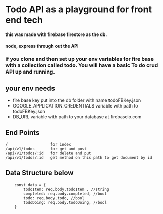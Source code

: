 # Todo API as a playground for front end tech

#### this was made with firebase firestore as the db. 
#### node, express through out the API

### if you clone and then set up your env variables for fire base with a collection called todo. You will have a basic To do crud API up and running.

## your env needs
* fire base key put into the db folder with name todoFBKey.json
* GOOGLE_APPLICATION_CREDENTIALS variable with path to todoFBKey.json
* DB_URL variable with path to your database at firebaseio.com

## End Points

    /                   for index
    /api/v1/todos       for get and post
    /api/v1/todos/:id   for delete and put
    /api/v1/todos/:id   get method on this path to get document by id

## Data Structure below

```
    const data = {
        todoItem: req.body.todoItem , //string
        completed: req.body.completed, //bool
        todo: req.body.todo, //bool
        todoDoing: req.body.todoDoing, //bool 
    }
```
